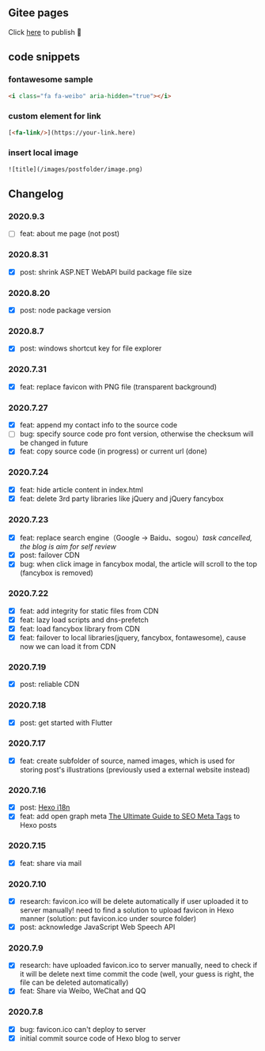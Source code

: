 ## Gitee pages

Click [here](https://gitee.com/nextwave/nextwave/pages) to publish 🙂

## code snippets

### fontawesome sample

``` html
<i class="fa fa-weibo" aria-hidden="true"></i>
```

### custom element for link

``` html
[<fa-link/>](https://your-link.here)
```

### insert local image

``` html
![title](/images/postfolder/image.png)
```

## Changelog

### 2020.9.3

- [ ] feat: about me page (not post)

### 2020.8.31

- [x] post: shrink ASP.NET WebAPI build package file size

### 2020.8.20

- [x] post: node package version

### 2020.8.7

- [x] post: windows shortcut key for file explorer

### 2020.7.31

- [x] feat: replace favicon with PNG file (transparent background)

### 2020.7.27

- [x] feat: append my contact info to the source code
- [ ] bug: specify source code pro font version, otherwise the checksum will be changed in future
- [x] feat: copy source code (in progress) or current url (done)

### 2020.7.24

- [x] feat: hide article content in index.html
- [x] feat: delete 3rd party libraries like jQuery and jQuery fancybox

### 2020.7.23

- [x] feat: replace search engine（Google -> Baidu、sogou）*task cancelled, the blog is aim for self review*
- [x] post: failover CDN
- [x] bug: when click image in fancybox modal, the article will scroll to the top (fancybox is removed)

### 2020.7.22

- [x] feat: add integrity for static files from CDN
- [x] feat: lazy load scripts and dns-prefetch
- [x] feat: load fancybox library from CDN
- [x] feat: failover to local libraries(jquery, fancybox, fontawesome), cause now we can load it from CDN

### 2020.7.19

- [x] post: reliable CDN

### 2020.7.18

- [x] post: get started with Flutter

### 2020.7.17

- [x] feat: create subfolder of source, named images, which is used for storing post's illustrations (previously used a external website instead)

### 2020.7.16

- [x] post: [Hexo i18n](https://hexo.io/docs/internationalization)
- [x] feat: add open graph meta [The Ultimate Guide to SEO Meta Tags](https://moz.com/blog/the-ultimate-guide-to-seo-meta-tags) to Hexo posts

### 2020.7.15

- [x] feat: share via mail

### 2020.7.10

- [x] research: favicon.ico will be delete automatically if user uploaded it to server manually! need to find a solution to upload favicon in Hexo manner (solution: put favicon.ico under source folder)
- [x] post: acknowledge JavaScript Web Speech API

### 2020.7.9

- [x] research: have uploaded favicon.ico to server manually, need to check if it will be delete next time commit the code (well, your guess is right, the file can be deleted automatically)
- [x] feat: Share via Weibo, WeChat and QQ

### 2020.7.8

- [x] bug: favicon.ico can't deploy to server
- [x] initial commit source code of Hexo blog to server
